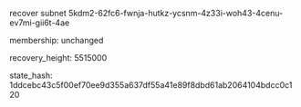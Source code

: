 recover subnet 5kdm2-62fc6-fwnja-hutkz-ycsnm-4z33i-woh43-4cenu-ev7mi-gii6t-4ae

membership: unchanged

recovery_height: 5515000

state_hash: 1ddcebc43c5f00ef70ee9d355a637df55a41e89f8dbd61ab2064104bdcc0c120
